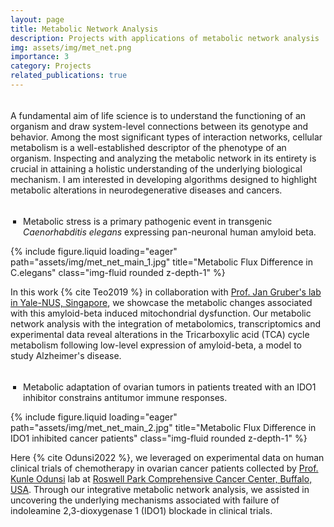 ```yaml
---
layout: page
title: Metabolic Network Analysis
description: Projects with applications of metabolic network analysis
img: assets/img/met_net.png
importance: 3
category: Projects
related_publications: true
---
```


<hr style="height:5px; visibility:hidden;" />

A fundamental aim of life science is to understand the functioning of an organism and draw system-level connections between its genotype and behavior. Among the most significant types of interaction networks, cellular metabolism is a well-established descriptor of the phenotype of an organism. Inspecting and analyzing the metabolic network in its entirety is crucial in attaining a holistic understanding of the underlying biological mechanism. I am interested in developing algorithms designed to highlight metabolic alterations in neurodegenerative diseases and cancers.

<hr style="height:5px; visibility:hidden;" />

<style>
ul {
  list-style-type: square; /* Remove HTML bullets */
  padding-left: 10px;
  margin-left: 10px;
}
li { 
  padding-left: 0px; 
}
</style>
<ul>
<li> Metabolic stress is a primary pathogenic event in transgenic <em>Caenorhabditis elegans</em> expressing pan-neuronal human amyloid beta. </li>
</ul>
<div class="row">
    <div class="col-sm mt-3 mt-md-0">
        {% include figure.liquid loading="eager" path="assets/img/met_net_main_1.jpg" title="Metabolic Flux Difference in C.elegans" class="img-fluid rounded z-depth-1" %}
    </div>
</div>

In this work {% cite Teo2019 %} in collaboration with [Prof. Jan Gruber's lab in Yale-NUS, Singapore](https://www.yale-nus.edu.sg/faculty/jan-gruber/), we showcase the metabolic changes associated with this amyloid-beta induced mitochondrial dysfunction. Our metabolic network analysis with the integration of metabolomics, transcriptomics and experimental data reveal alterations in the Tricarboxylic acid (TCA) cycle metabolism following low-level expression of amyloid-beta, a model to study Alzheimer's disease.  

<hr style="height:5px; visibility:hidden;" />

<ul>
<li> Metabolic adaptation of ovarian tumors in patients treated with an IDO1 inhibitor constrains antitumor immune responses. </li>
</ul>
<div class="row">
    <div class="col-sm mt-3 mt-md-0">
        {% include figure.liquid loading="eager" path="assets/img/met_net_main_2.jpg" title="Metabolic Flux Difference in IDO1 inhibited cancer patients" class="img-fluid rounded z-depth-1" %}
    </div>
</div>

Here {% cite Odunsi2022 %}, we leveraged on experimental data on human clinical trials of chemotherapy in ovarian cancer patients collected by [Prof. Kunle Odunsi](https://www.cancerresearch.org/scientific-advisory-council/kunle-odunsi) lab at [Roswell Park Comprehensive Cancer Center, Buffalo, USA](https://www.roswellpark.org/). Through our integrative metabolic network analysis, we assisted in uncovering the underlying mechanisms associated with failure of indoleamine 2,3-dioxygenase 1 (IDO1) blockade in clinical trials. 